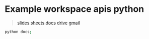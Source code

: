 # Example workspace apis python

> [slides](https://developers.google.com/slides/api/quickstart/python)
> [sheets](https://developers.google.com/sheets/api/quickstart/python)
> [docs](https://developers.google.com/docs/api/quickstart/python)
> [drive](https://developers.google.com/drive/api/quickstart/python)
> [gmail](https://developers.google.com/gmail/api/quickstart/python)


```bash
python docs;
```
